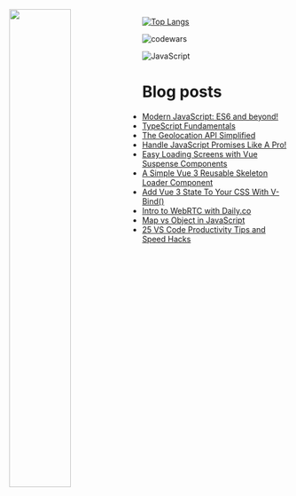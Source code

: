 <img align="left" width="47%" src="https://github-readme-stats.vercel.app/api?username=jaosn60810&show_icons=true&theme=radical"/>

[![Top Langs](https://github-readme-stats.vercel.app/api/top-langs/?username=jaosn60810&layout=compact)](https://github.com/jaosn60810/github-readme-stats)

![codewars](https://www.codewars.com/users/JasonChain/badges/large)

![JavaScript](https://img.shields.io/badge/javascript-%23323330.svg?style=for-the-badge&logo=javascript&logoColor=%23F7DF1E)

# Blog posts
<!-- BLOG-POST-LIST:START -->
- [Modern JavaScript: ES6 and beyond!](https://jasonscchien.medium.com/modern-javascript-es6-and-beyond-49659a9c175c?source=rss-2cc1a5b0527b------2)
- [TypeScript Fundamentals](https://jasonscchien.medium.com/typescript-fundamentals-8deec2ccc8e5?source=rss-2cc1a5b0527b------2)
- [The Geolocation API Simplified](https://jasonscchien.medium.com/the-geolocation-api-simplified-a315fad50c65?source=rss-2cc1a5b0527b------2)
- [Handle JavaScript Promises Like A Pro!](https://jasonscchien.medium.com/handle-javascript-promises-like-a-pro-4f3913c2d43c?source=rss-2cc1a5b0527b------2)
- [Easy Loading Screens with Vue Suspense Components](https://jasonscchien.medium.com/easy-loading-screens-with-vue-suspense-components-e46ebec222a8?source=rss-2cc1a5b0527b------2)
- [A Simple Vue 3 Reusable Skeleton Loader Component](https://jasonscchien.medium.com/a-simple-vue-3-reusable-skeleton-loader-component-6b2536c16960?source=rss-2cc1a5b0527b------2)
- [Add Vue 3 State To Your CSS With V-Bind&lpar;&rpar;](https://jasonscchien.medium.com/add-vue-3-state-to-your-css-with-v-bind-72cde03719d5?source=rss-2cc1a5b0527b------2)
- [Intro to WebRTC with Daily.co](https://jasonscchien.medium.com/intro-to-webrtc-with-daily-co-aa93dbc76237?source=rss-2cc1a5b0527b------2)
- [Map vs Object in JavaScript](https://jasonscchien.medium.com/map-vs-object-in-javascript-6e90fbeb992e?source=rss-2cc1a5b0527b------2)
- [25 VS Code Productivity Tips and Speed Hacks](https://jasonscchien.medium.com/25-vs-code-productivity-tips-and-speed-hacks-d359a83fcf6c?source=rss-2cc1a5b0527b------2)
<!-- BLOG-POST-LIST:END -->
